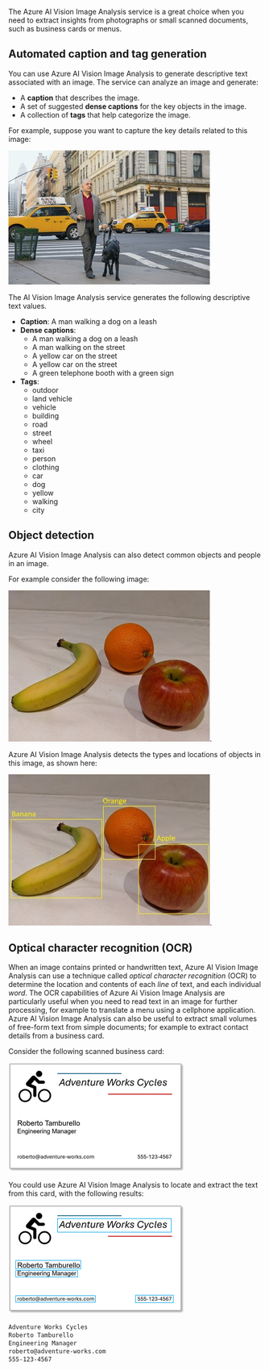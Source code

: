 The Azure AI Vision Image Analysis service is a great choice when you need to extract insights from photographs or small scanned documents, such as business cards or menus.

## Automated caption and tag generation

You can use Azure AI Vision Image Analysis to generate descriptive text associated with an image. The service can analyze an image and generate:

- A **caption** that describes the image.
- A set of suggested **dense captions** for the key objects in the image.
- A collection of **tags** that help categorize the image.

For example, suppose you want to capture the key details related to this image:

![Photograph of a man walking a dog in a busy street.](../media/street.png)

The AI Vision Image Analysis service generates the following descriptive text values.

- **Caption**: A man walking a dog on a leash
- **Dense captions**:
    - A man walking a dog on a leash
    - A man walking on the street
    - A yellow car on the street
    - A yellow car on the street
    - A green telephone booth with a green sign
- **Tags**:
    - outdoor
    - land vehicle
    - vehicle
    - building
    - road
    - street
    - wheel
    - taxi
    - person
    - clothing
    - car
    - dog
    - yellow
    - walking
    - city

## Object detection

Azure AI Vision Image Analysis can also detect common objects and people in an image.

For example consider the following image:

![Photograph of an apple, a banana, and an orange.](../media/produce.png).

Azure AI Vision Image Analysis detects the types and locations of objects in this image, as shown here:

![Photograph of fruit with the the locations of an apple, a banana, and an orange highlighted.](../media/object-detection.png).

## Optical character recognition (OCR)

When an image contains printed or handwritten text, Azure AI Vision Image Analysis can use a technique called *optical character recognition* (OCR) to determine the location and contents of each *line* of text, and each individual *word*. The OCR capabilities of Azure Ai Vision Image Analysis are particularly useful when you need to read text in an image for further processing, for example to translate a menu using a cellphone application. Azure AI Vision Image Analysis can also be useful to extract small volumes of free-form text from simple documents; for example to extract contact details from a business card.

Consider the following scanned business card:

![Photograph of a business card.](../media/business-card.png)

You could use Azure AI Vision Image Analysis to locate and extract the text from this card, with the following results:

![Photograph of a business card with text highlighted.](../media/extracted-text.png)

```text
Adventure Works Cycles
Roberto Tamburello
Engineering Manager
roberto@adventure-works.com
555-123-4567
```
